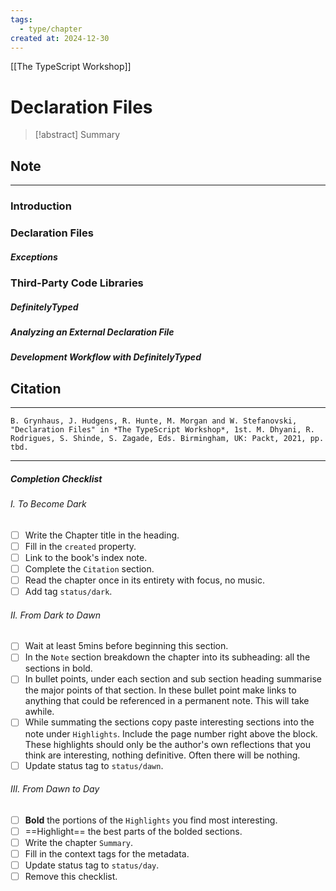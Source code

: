 ```yaml
---
tags:
  - type/chapter
created at: 2024-12-30
---
```

[[The TypeScript Workshop]]
# Declaration Files

> [!abstract] Summary
## Note
---
### Introduction
### Declaration Files
##### Exceptions
### Third-Party Code Libraries
##### DefinitelyTyped
##### Analyzing an External Declaration File
##### Development Workflow with DefinitelyTyped
## Citation
---
```
B. Grynhaus, J. Hudgens, R. Hunte, M. Morgan and W. Stefanovski, "Declaration Files" in *The TypeScript Workshop*, 1st. M. Dhyani, R. Rodrigues, S. Shinde, S. Zagade, Eds. Birmingham, UK: Packt, 2021, pp. tbd.
```
---
##### Completion Checklist
###### I. To Become Dark
- [ ] Write the Chapter title in the heading.
- [ ] Fill in the `created` property.
- [ ] Link to the book's index note.
- [ ] Complete the `Citation` section.
- [ ] Read the chapter once in its entirety with focus, no music.
- [ ] Add tag `status/dark`.
###### II. From Dark to Dawn
- [ ] Wait at least 5mins before beginning this section.
- [ ] In the `Note` section breakdown the chapter into its subheading: all the sections in bold.
- [ ] In bullet points, under each section and sub section heading summarise the major points of that section. In these bullet point make links to anything that could be referenced in a permanent note. This will take awhile.
- [ ] While summating the sections copy paste interesting sections into the note under `Highlights`. Include the page number right above the block. These highlights should only be the author's own reflections that you think are interesting, nothing definitive. Often there will be nothing.
- [ ] Update status tag to `status/dawn`.
###### III. From Dawn to Day
- [ ]  **Bold** the portions of the `Highlights` you find most interesting.
- [ ] ==Highlight== the best parts of the bolded sections.
- [ ] Write the chapter `Summary`.
- [ ] Fill in the context tags for the metadata.
- [ ] Update status tag to `status/day`.
- [ ] Remove this checklist.